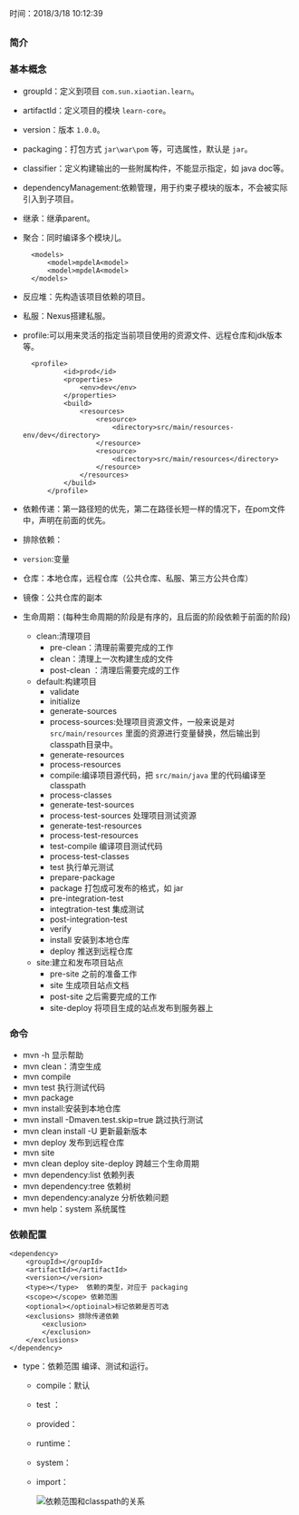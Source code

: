 时间：2018/3/18 10:12:39   

##
### 简介
### 基本概念
* groupId：定义到项目 `com.sun.xiaotian.learn`。
* artifactId：定义项目的模块 `learn-core`。
* version：版本 `1.0.0`。
* packaging：打包方式 `jar\war\pom` 等，可选属性，默认是 `jar`。
* classifier：定义构建输出的一些附属构件，不能显示指定，如 java doc等。
* dependencyManagement:依赖管理，用于约束子模块的版本，不会被实际引入到子项目。
* 继承：继承parent。
* 聚合：同时编译多个模块儿。
	
		<models>
			<model>mpdelA<model>
			<model>mpdelA<model>
		</models>
* 反应堆：先构造该项目依赖的项目。
* 私服：Nexus搭建私服。
* profile:可以用来灵活的指定当前项目使用的资源文件、远程仓库和jdk版本等。
		
		<profile>
				<id>prod</id>
				<properties>
					<env>dev</env>
				</properties>
				<build>
					<resources>
						<resource>
							<directory>src/main/resources-env/dev</directory>
						</resource>
						<resource>
							<directory>src/main/resources</directory>
						</resource>
					</resources>
				</build>
			</profile>

* 依赖传递：第一路径短的优先，第二在路径长短一样的情况下，在pom文件中，声明在前面的优先。
* 排除依赖：
* `version`:变量
* 仓库：本地仓库，远程仓库（公共仓库、私服、第三方公共仓库）
* 镜像：公共仓库的副本
* 生命周期：(每种生命周期的阶段是有序的，且后面的阶段依赖于前面的阶段)
	* clean:清理项目
		* pre-clean：清理前需要完成的工作
		* clean：清理上一次构建生成的文件
		* post-clean ：清理后需要完成的工作
	* default:构建项目
		* validate
		* initialize
		* generate-sources
		* process-sources:处理项目资源文件，一般来说是对 `src/main/resources` 里面的资源进行变量替换，然后输出到classpath目录中。
		* generate-resources
		* process-resources 
		* compile:编译项目源代码，把 `src/main/java` 里的代码编译至 classpath
		* process-classes
		* generate-test-sources
		* process-test-sources 处理项目测试资源
		* generate-test-resources
		* process-test-resources
		* test-compile 编译项目测试代码
		* process-test-classes
		* test 执行单元测试
		* prepare-package
		* package 打包成可发布的格式，如 jar
		* pre-integration-test
		* integtration-test 集成测试
		* post-integration-test
		* verify
		* install 安装到本地仓库
		* deploy 推送到远程仓库
	* site:建立和发布项目站点
		* pre-site 之前的准备工作
		* site 生成项目站点文档
		* post-site 之后需要完成的工作
		* site-deploy 将项目生成的站点发布到服务器上 

### 命令
* mvn -h 显示帮助
* mvn clean：清空生成
* mvn compile
* mvn test 执行测试代码
* mvn package
* mvn install:安装到本地仓库
* mvn install -Dmaven.test.skip=true 跳过执行测试
* mvn clean install -U 更新最新版本
* mvn deploy 发布到远程仓库
* mvn site
* mvn clean deploy site-deploy 跨越三个生命周期
* mvn dependency:list 依赖列表
* mvn dependency:tree 依赖树
* mvn dependency:analyze 分析依赖问题
* mvn help：system 系统属性 

### 依赖配置 

	<dependency>
		<groupId></groupId>
		<artifactId></artifactId>
		<version></version>
		<type></type>  依赖的类型，对应于 packaging
		<scope></scope> 依赖范围
		<optional></optioinal>标记依赖是否可选
		<exclusions> 排除传递依赖
			<exclusion>
			</exclusion>
		</exclusions>
	</dependency>
* type：依赖范围 编译、测试和运行。
	* compile：默认
	* test ：
	* provided：
	* runtime：
	* system：
	* import：

		![依赖范围和classpath的关系](http://7xle4i.com1.z0.glb.clouddn.com/%E4%BE%9D%E8%B5%96%E8%8C%83%E5%9B%B4.png)
